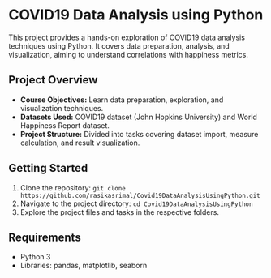 # COVID19 Data Analysis using Python

This project provides a hands-on exploration of COVID19 data analysis techniques using Python. It covers data preparation, analysis, and visualization, aiming to understand correlations with happiness metrics.

## Project Overview

- **Course Objectives:** Learn data preparation, exploration, and visualization techniques.
- **Datasets Used:** COVID19 dataset (John Hopkins University) and World Happiness Report dataset.
- **Project Structure:** Divided into tasks covering dataset import, measure calculation, and result visualization.

## Getting Started

1. Clone the repository: `git clone https://github.com/rasikasrimal/Covid19DataAnalysisUsingPython.git`
2. Navigate to the project directory: `cd Covid19DataAnalysisUsingPython`
3. Explore the project files and tasks in the respective folders.

## Requirements

- Python 3
- Libraries: pandas, matplotlib, seaborn
